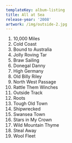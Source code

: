 ```yaml
---
templateKey: album-listing
title: All at Sea
release-year: '2008'
artwork: /img/outside-2.jpg
---
```

1. 10,000 Miles
2. Cold Coast
3. Bound to Australia
4. Jolly Roving Tar
5. Braw Sailing
6. Donegal Danny
7. High Germany
8. Old Billy Riley
9. North West Passage
10. Rattle Them Winches
11. Outside Track
12. Roots
13. Tough Old Town
14. Shipwrecked
15. Swansea Town
16. Stars in My Crown
17. Wild Mountain Thyme
18. Steal Away
19. Wool Fleet
